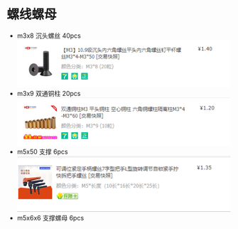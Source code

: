 # 螺线螺母
* m3x8 沉头螺丝 40pcs
  ![](https://github.com/klesh/ergodone-3d-printing-case/raw/master/accessories/case-securing-screw-40pcs.png)
* m3x9 双通铜柱 20pcs
  ![](https://github.com/klesh/ergodone-3d-printing-case/raw/master/accessories/case-securing-nut-20pcs.png)
* m5x50 支撑 6pcs
  ![](https://github.com/klesh/ergodone-3d-printing-case/raw/master/accessories/leg-6pcs.png)
* m5x6x6 支撑螺母 6pcs
